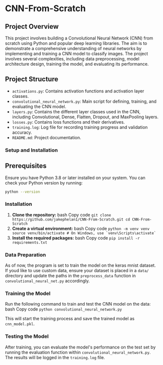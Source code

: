 # CNN-From-Scratch

## Project Overview

This project involves building a Convolutional Neural Network (CNN) from scratch using Python and popular deep learning libraries. The aim is to demonstrate a comprehensive understanding of neural networks by implementing and training a CNN model to classify images. The project involves several complexities, including data preprocessing, model architecture design, training the model, and evaluating its performance.

## Project Structure

- `activations.py`: Contains activation functions and activation layer classes.
- `convolutional_neural_network.py`: Main script for defining, training, and evaluating the CNN model.
- `layers.py`: Contains the different layer classes used in the CNN, including Convolutional, Dense, Flatten, Dropout, and MaxPooling layers.
- `losses.py`: Contains loss functions and their derivatives.
- `training.log`: Log file for recording training progress and validation accuracy.
- `README.md`: Project documentation.

### Setup and Installation

## Prerequisites

Ensure you have Python 3.8 or later installed on your system. You can check your Python version by running:

```bash
python --version
```

### Installation 
1. **Clone the repository:** 
bash Copy code `git clone https://github.com/jakephelan1/CNN-From-Scratch.git cd CNN-From-Scratch` 
2. **Create a virtual environment:** 
bash Copy code `` python -m venv venv source venv/bin/activate # On Windows, use `venv\Scripts\activate` `` 
3. **Install the required packages:** 
bash Copy code `pip install -r requirements.txt` 

### Data Preparation 
As of now, the program is set to train the model on the keras mnist dataset. If youd like to use custom data, ensure your dataset is placed in a `data/` directory and update the paths in the `preprocess_data` function in `convolutional_neural_net.py` accordingly. 

### Training the Model
 Run the following command to train and test the CNN model on the data: 
bash Copy code `python convolutional_neural_network.py` 

This will start the training process and save the trained model as `cnn_model.pkl`. 

### Testing the Model
 After training, you can evaluate the model's performance on the test set by running the evaluation function within `convolutional_neural_network.py`. The results will be logged in the `training.log` file.



